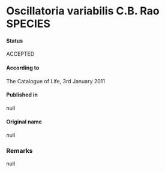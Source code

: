 Oscillatoria variabilis C.B. Rao SPECIES
=======

#### Status
ACCEPTED

#### According to
The Catalogue of Life, 3rd January 2011

#### Published in
null

#### Original name
null

### Remarks
null